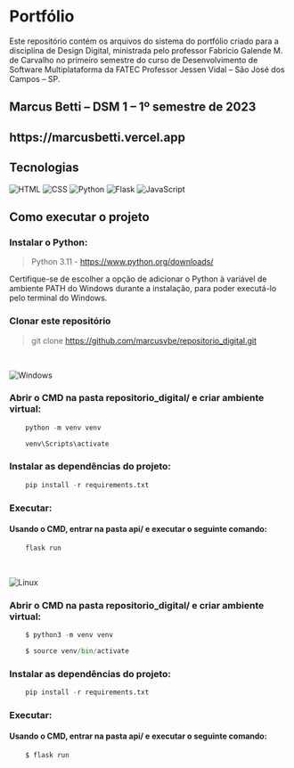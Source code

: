 # Portfólio
Este repositório contém os arquivos do sistema do portfólio criado para a disciplina de Design Digital, ministrada pelo professor Fabricio Galende M. de Carvalho no primeiro semestre do curso de Desenvolvimento de Software Multiplataforma da FATEC Professor Jessen Vidal – São José dos Campos – SP.

## Marcus Betti – DSM 1 – 1º semestre de 2023

<h2>https://marcusbetti.vercel.app</h2>

##  Tecnologias

![HTML](https://img.shields.io/badge/HTML5-E34F26?style=for-the-badge&logo=html5&logoColor=white)
![CSS](https://img.shields.io/badge/CSS3-1572B6?style=for-the-badge&logo=css3&logoColor=white)
![Python](https://img.shields.io/badge/Python-3776AB?style=for-the-badge&logo=python&logoColor=white)
![Flask](https://img.shields.io/badge/Flask-000000?style=for-the-badge&logo=flask&logoColor=white)
![JavaScript](https://img.shields.io/badge/JavaScript-F7DF1E?style=for-the-badge&logo=javascript&logoColor=black)

## Como executar o projeto
<h3>Instalar o Python:</h3>

> Python 3.11 - https://www.python.org/downloads/ <br>

Certifique-se de escolher a opção de adicionar o Python à variável de ambiente PATH do Windows durante a instalação, para poder executá-lo pelo terminal do Windows.

<h3>Clonar este repositório</h3>

> git clone https://github.com/marcusvbe/repositorio_digital.git 
<br>

![Windows](https://img.shields.io/badge/Windows-017AD7?style=for-the-badge&logo=windows&logoColor=white)

<h3>Abrir o CMD na pasta repositorio_digital/ e criar ambiente virtual:</h3>

```python
	python -m venv venv
```

```python
	venv\Scripts\activate
```

<h3>Instalar as dependências do projeto:</h3>

```python
	pip install -r requirements.txt
```
<h3>Executar:</h3>
<h4>Usando o CMD, entrar na pasta api/ e executar o seguinte comando:</h4>

```python
	flask run
```
<br> 

![Linux](https://img.shields.io/badge/Linux-E34F26?style=for-the-badge&logo=linux&logoColor=black)

<h3>Abrir o CMD na pasta repositorio_digital/ e criar ambiente virtual:</h3>

```python
	$ python3 -m venv venv
```

```python
	$ source venv/bin/activate
```

<h3>Instalar as dependências do projeto:</h3>

```python
	pip install -r requirements.txt
```
<h3>Executar:</h3>
<h4>Usando o CMD, entrar na pasta api/ e executar o seguinte comando:</h4>

```python
	$ flask run
```

